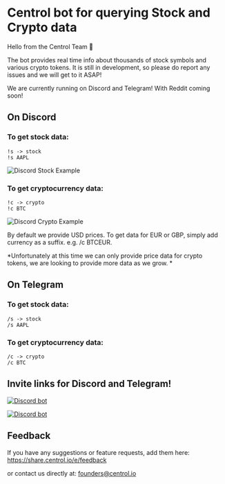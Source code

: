 # Centrol bot for querying Stock and Crypto data

Hello from the Centrol Team 👋

The bot provides real time info about thousands of stock symbols and various crypto tokens. It is still in development, so please do report any issues and we will get to it ASAP!

We are currently running on Discord and Telegram! With Reddit coming soon!

## On Discord

### To get stock data:    
    !s -> stock
    !s AAPL

![Discord Stock Example](https://res.cloudinary.com/hiwjbfp34/image/upload/v1624975183/discord_stock_example_tuqtn7.png)

### To get cryptocurrency data:
    !c -> crypto
    !c BTC

![Discord Crypto Example](https://res.cloudinary.com/hiwjbfp34/image/upload/v1624975100/discord_crypto_example_yu32ow.png)

By default we provide USD prices. To get data for EUR or GBP, simply add currency as a suffix. e.g. /c BTCEUR.

*Unfortunately at this time we can only provide price data for crypto tokens, we are looking to provide more data as we grow. *

## On Telegram

### To get stock data:    
    /s -> stock
    /s AAPL

### To get cryptocurrency data:
    /c -> crypto
    /c BTC


## Invite links for Discord and Telegram!

[![Discord bot](https://res.cloudinary.com/hiwjbfp34/image/upload/c_thumb,w_200,g_face/v1623722652/f9bb9c4af2b9c32a2c5ee0014661546d_ouv38k.png)](https://share.centrol.io/e/discordBot)

[![Discord bot](https://res.cloudinary.com/hiwjbfp34/image/upload/c_thumb,w_200,g_face/v1624973956/512px-Telegram_logo_t8hv3d.png)](https://share.centrol.io/e/telegramBot)


## Feedback

If you have any suggestions or feature requests, add them here: https://share.centrol.io/e/feedback

or contact us directly at:
founders@centrol.io